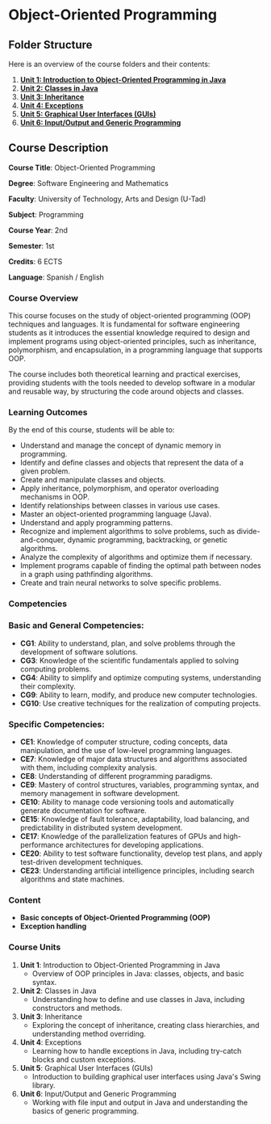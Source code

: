 # Object-Oriented Programming

## **Folder Structure**

Here is an overview of the course folders and their contents:

1. [**Unit 1: Introduction to Object-Oriented Programming in Java**](Unit_1/)
2. [**Unit 2: Classes in Java**](Unit_2/)
3. [**Unit 3: Inheritance**](Unit_3/)
4. [**Unit 4: Exceptions**](Unit_4/)
5. [**Unit 5: Graphical User Interfaces (GUIs)**](Unit_5/)
6. [**Unit 6: Input/Output and Generic Programming**](Unit_6/)

## **Course Description**

**Course Title**: Object-Oriented Programming

**Degree**: Software Engineering and Mathematics

**Faculty**: University of Technology, Arts and Design (U-Tad)

**Subject**: Programming

**Course Year**: 2nd

**Semester**: 1st

**Credits**: 6 ECTS

**Language**: Spanish / English

### **Course Overview**

This course focuses on the study of object-oriented programming (OOP) techniques and languages. It is fundamental for software engineering students as it introduces the essential knowledge required to design and implement programs using object-oriented principles, such as inheritance, polymorphism, and encapsulation, in a programming language that supports OOP.

The course includes both theoretical learning and practical exercises, providing students with the tools needed to develop software in a modular and reusable way, by structuring the code around objects and classes.

### **Learning Outcomes**

By the end of this course, students will be able to:

- Understand and manage the concept of dynamic memory in programming.
- Identify and define classes and objects that represent the data of a given problem.
- Create and manipulate classes and objects.
- Apply inheritance, polymorphism, and operator overloading mechanisms in OOP.
- Identify relationships between classes in various use cases.
- Master an object-oriented programming language (Java).
- Understand and apply programming patterns.
- Recognize and implement algorithms to solve problems, such as divide-and-conquer, dynamic programming, backtracking, or genetic algorithms.
- Analyze the complexity of algorithms and optimize them if necessary.
- Implement programs capable of finding the optimal path between nodes in a graph using pathfinding algorithms.
- Create and train neural networks to solve specific problems.

### **Competencies**

### **Basic and General Competencies:**

- **CG1**: Ability to understand, plan, and solve problems through the development of software solutions.
- **CG3**: Knowledge of the scientific fundamentals applied to solving computing problems.
- **CG4**: Ability to simplify and optimize computing systems, understanding their complexity.
- **CG9**: Ability to learn, modify, and produce new computer technologies.
- **CG10**: Use creative techniques for the realization of computing projects.

### **Specific Competencies:**

- **CE1**: Knowledge of computer structure, coding concepts, data manipulation, and the use of low-level programming languages.
- **CE7**: Knowledge of major data structures and algorithms associated with them, including complexity analysis.
- **CE8**: Understanding of different programming paradigms.
- **CE9**: Mastery of control structures, variables, programming syntax, and memory management in software development.
- **CE10**: Ability to manage code versioning tools and automatically generate documentation for software.
- **CE15**: Knowledge of fault tolerance, adaptability, load balancing, and predictability in distributed system development.
- **CE17**: Knowledge of the parallelization features of GPUs and high-performance architectures for developing applications.
- **CE20**: Ability to test software functionality, develop test plans, and apply test-driven development techniques.
- **CE23**: Understanding artificial intelligence principles, including search algorithms and state machines.

### **Content**

- **Basic concepts of Object-Oriented Programming (OOP)**
- **Exception handling**

### **Course Units**

1. **Unit 1**: Introduction to Object-Oriented Programming in Java
    - Overview of OOP principles in Java: classes, objects, and basic syntax.
2. **Unit 2**: Classes in Java
    - Understanding how to define and use classes in Java, including constructors and methods.
3. **Unit 3**: Inheritance
    - Exploring the concept of inheritance, creating class hierarchies, and understanding method overriding.
4. **Unit 4**: Exceptions
    - Learning how to handle exceptions in Java, including try-catch blocks and custom exceptions.
5. **Unit 5**: Graphical User Interfaces (GUIs)
    - Introduction to building graphical user interfaces using Java's Swing library.
6. **Unit 6**: Input/Output and Generic Programming
    - Working with file input and output in Java and understanding the basics of generic programming.